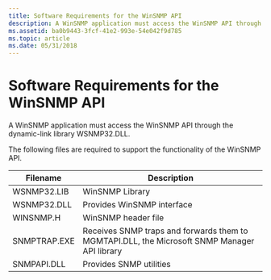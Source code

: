```yaml
---
title: Software Requirements for the WinSNMP API
description: A WinSNMP application must access the WinSNMP API through the dynamic-link library WSNMP32.DLL.
ms.assetid: ba0b9443-3fcf-41e2-993e-54e042f9d785
ms.topic: article
ms.date: 05/31/2018
---
```


# Software Requirements for the WinSNMP API

A WinSNMP application must access the WinSNMP API through the dynamic-link library WSNMP32.DLL.

The following files are required to support the functionality of the WinSNMP API.



| Filename     | Description                                                                                  |
|--------------|----------------------------------------------------------------------------------------------|
| WSNMP32.LIB  | WinSNMP Library                                                                              |
| WSNMP32.DLL  | Provides WinSNMP interface                                                                   |
| WINSNMP.H    | WinSNMP header file                                                                          |
| SNMPTRAP.EXE | Receives SNMP traps and forwards them to MGMTAPI.DLL, the Microsoft SNMP Manager API library |
| SNMPAPI.DLL  | Provides SNMP utilities                                                                      |



 

 

 




